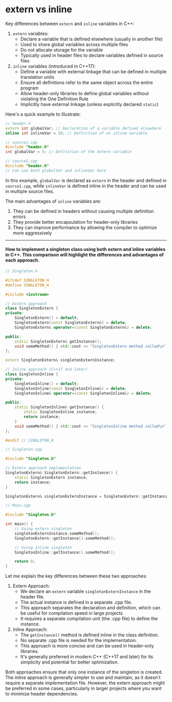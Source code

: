 # extern vs inline

Key differences between `extern` and `inline` variables in C++:

1. `extern` variables:
   * Declare a variable that is defined elsewhere (usually in another file)
   * Used to share global variables across multiple files
   * Do not allocate storage for the variable
   * Typically used in header files to declare variables defined in source files
2. `inline` variables (introduced in C++17):
   * Define a variable with external linkage that can be defined in multiple translation units
   * Ensure all definitions refer to the same object across the entire program
   * Allow header-only libraries to define global variables without violating the One Definition Rule
   * Implicitly have external linkage (unless explicitly declared `static`)

Here's a quick example to illustrate:

```cpp
// header.h
extern int globalVar; // Declaration of a variable defined elsewhere
inline int inlineVar = 10; // Definition of an inline variable

// source1.cpp
#include "header.h"
int globalVar = 5; // Definition of the extern variable

// source2.cpp
#include "header.h"
// Can use both globalVar and inlineVar here
```

In this example, `globalVar` is declared as `extern` in the header and defined in `source1.cpp`, while `inlineVar` is defined inline in the header and can be used in multiple source files.

The main advantages of `inline` variables are:

1. They can be defined in headers without causing multiple definition errors
2. They provide better encapsulation for header-only libraries
3. They can improve performance by allowing the compiler to optimize more aggressively

***

#### How to implement a singleton class using both extern and inline variables in C++. This comparison will highlight the differences and advantages of each approach.

```cpp
// Singleton.h

#ifndef SINGLETON_H
#define SINGLETON_H

#include <iostream>

// Extern approach
class SingletonExtern {
private:
    SingletonExtern() = default;
    SingletonExtern(const SingletonExtern&) = delete;
    SingletonExtern& operator=(const SingletonExtern&) = delete;

public:
    static SingletonExtern& getInstance();
    void someMethod() { std::cout << "SingletonExtern method called\n"; }
};

extern SingletonExtern& singletonExternInstance;

// Inline approach (C++17 and later)
class SingletonInline {
private:
    SingletonInline() = default;
    SingletonInline(const SingletonInline&) = delete;
    SingletonInline& operator=(const SingletonInline&) = delete;

public:
    static SingletonInline& getInstance() {
        static SingletonInline instance;
        return instance;
    }
    void someMethod() { std::cout << "SingletonInline method called\n"; }
};

#endif // SINGLETON_H

// Singleton.cpp

#include "Singleton.h"

// Extern approach implementation
SingletonExtern& SingletonExtern::getInstance() {
    static SingletonExtern instance;
    return instance;
}

SingletonExtern& singletonExternInstance = SingletonExtern::getInstance();

// Main.cpp

#include "Singleton.h"

int main() {
    // Using extern singleton
    singletonExternInstance.someMethod();
    SingletonExtern::getInstance().someMethod();

    // Using inline singleton
    SingletonInline::getInstance().someMethod();

    return 0;
}
```

Let me explain the key differences between these two approaches:

1. Extern Approach:
   * We declare an `extern` variable `singletonExternInstance` in the header file.
   * The actual instance is defined in a separate .cpp file.
   * This approach separates the declaration and definition, which can be useful for compilation speed in large projects.
   * It requires a separate compilation unit (the .cpp file) to define the instance.
2. Inline Approach:
   * The `getInstance()` method is defined inline in the class definition.
   * No separate .cpp file is needed for the implementation.
   * This approach is more concise and can be used in header-only libraries.
   * It's generally preferred in modern C++ (C++17 and later) for its simplicity and potential for better optimization.

Both approaches ensure that only one instance of the singleton is created. The inline approach is generally simpler to use and maintain, as it doesn't require a separate implementation file. However, the extern approach might be preferred in some cases, particularly in larger projects where you want to minimize header dependencies.
